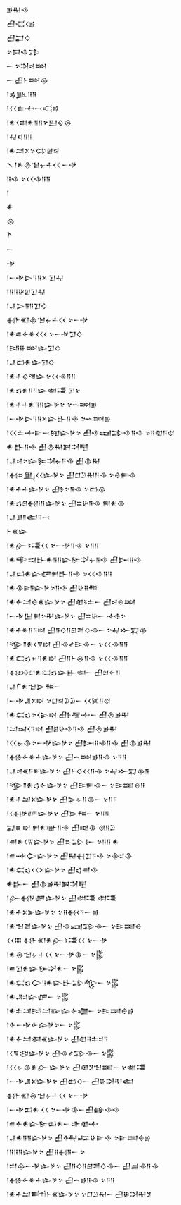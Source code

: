 <div class='block'>
<div class='line'>𒂊𒊑𒈾</div>
<div class='line'>𒌷𒄣𒌋𒂊</div>
<div class='line'>𒌷𒂷𒄭</div>
<div class='line'>𒆳𒁕𒈾𒁉</div>
<div class='line'>𒀸 𒆳𒋫𒁀𒇷</div>
<div class='line'>𒀸 𒌷𒈨𒇷𒁲</div>
<div class='line'>𒁹𒌗𒆥𒀀𒀀</div>
<div class='line'>𒁹𒌋𒌋𒉺𒋾𒁁𒄣𒂊</div>
<div class='line'>𒁹𒀭𒌋𒄥𒀭𒀀𒀀𒆳𒌨𒌒𒁲</div>
<div class='line'>𒁹𒄷𒁀𒀀𒀀</div>
<div class='line'>𒁹𒀭𒁺𒉽𒆳𒌌𒇻𒁀</div>
<div class='line'>𒑳 𒁹𒀭𒁲𒈠𒉡𒈦𒌋𒌋 𒀸𒋩</div>
<div class='line'>𒀀𒈾 𒆳𒌋𒌋𒈾𒀀𒀀</div>
<div class='line'>𒁹</div>
<div class='line'>𒀭</div>
<div class='line'>𒁲</div>
<div class='line'>𒋻</div>
<div class='line'>𒀸</div>
<div class='line'>𒋩</div>
<div class='line'>𒁹𒀸𒋩𒆕𒀀𒀀𒉽 𒋛𒄷</div>
<div class='line'>𒁹𒀀𒀀𒄩𒇻𒋛𒄷</div>
<div class='line'>𒁹𒂗𒆕𒀀𒀀𒋛𒄭</div>
<div class='line'>𒈬𒈨𒌍𒁹𒁲𒈠𒉡𒈦𒌋𒌋 𒆳𒀸𒋩</div>
<div class='line'>𒁹𒀭𒌑𒅆𒀭𒌋𒌋𒌋 𒆳𒀸𒋩𒋛𒄭</div>
<div class='line'>𒁹𒅀𒄩𒇷𒇽𒋛𒄭</div>
<div class='line'>𒁹𒂗𒆗𒀭𒇽𒋛𒄭</div>
<div class='line'>𒁹𒀭𒈦𒌒𒇴𒇽𒆳𒌋𒌋𒈾𒀀𒀀</div>
<div class='line'>𒁹𒀭𒌓𒀭𒀀𒀀𒇽𒊚𒃮 𒋛𒆳</div>
<div class='line'>𒁹𒀭𒈦𒈦𒀭𒀀𒀀𒇽𒃻𒆳 𒆳𒌀𒇷𒂊</div>
<div class='line'>𒁹𒀸𒋩𒆕𒀀𒀀𒉽𒇽𒃲𒀀𒈾 𒆳𒌀𒇷𒂊</div>
<div class='line'>𒁹𒌋𒌋𒉺𒋾𒄿𒁁𒂖𒇽𒃻𒆳 𒌷𒈾𒍢𒁉𒈾𒀀𒈾 𒆳𒍝𒊏𒀀𒋼</div>
<div class='line'>𒀭 𒃲𒀀𒈾 𒌷𒁲𒊑𒀉𒋫𒋃</div>
<div class='line'>𒁹𒂗𒁀𒆳𒇽𒌉𒋫𒉡𒀀𒈾 𒌷𒁲𒊑</div>
<div class='line'>𒁹𒈬𒊺𒅅𒌋𒌋𒇽𒃻𒆳 𒌷𒆸𒊒𒊑𒀀𒈾 𒆳𒄴𒊓𒈾</div>
<div class='line'>𒁹𒀭𒈦𒈦𒇽𒃻𒆳 𒌷𒊩𒆳𒀀𒈾 𒆳𒆗𒁲</div>
<div class='line'>𒁹𒀭𒌓𒆪𒈬𒀀𒀀𒇽𒃻𒆳 𒌷𒇹𒄩𒀀𒈾 𒆍𒀭𒆠</div>
<div class='line'>𒁹𒂗𒋗𒈫𒅗𒍝𒁁</div>
<div class='line'>𒈨𒌍𒇽</div>
<div class='line'>𒁹𒀭𒅎𒂟𒃮𒌋𒌋 𒆳𒀸𒋩𒀀𒈾 𒆳𒀀𒀀</div>
<div class='line'>𒁹𒀭𒊊𒀕𒃲𒀭𒀀𒀀𒇽𒌉𒋫𒉡𒀀𒈾 𒌷𒄖𒍝𒈾</div>
<div class='line'>𒁹𒂗𒆗𒀭𒇽𒂇𒂍𒃲𒀀𒈾 𒆳𒌋𒌋𒈾𒀀𒀀</div>
<div class='line'>𒁹𒀭𒆠𒅀𒇽𒃻𒆳𒀀𒈾 𒌷𒄩𒍝𒍣</div>
<div class='line'>𒁹𒀭𒅆𒁺𒄰𒌍𒇽𒃻𒆳 𒌷𒊏𒂟𒉺𒀸 𒌷𒁀𒀪𒇷</div>
<div class='line'>𒁹𒀸𒋩𒌨𒂍𒆳𒊑𒇽𒃻𒆳 𒌷𒇹𒄩𒀸 𒋾𒊩𒆳</div>
<div class='line'>𒁹𒀭𒈦𒀭𒀀𒀀𒊭 𒌷𒀀𒄭𒀀𒇉𒍪𒄭𒈾𒀸 𒆳𒄷𒁍𒍑𒆠</div>
<div class='line'>𒁹𒄊𒈫𒀭𒌋𒐊𒊭 𒌷𒈾𒍦𒄿𒈾𒀸 𒆳𒌋𒌋𒈾𒀀𒀀</div>
<div class='line'>𒁹𒀭𒀫𒌓𒄬𒀀𒀭𒊭 𒌷𒀀𒈨𒁲𒀀𒈾 𒆳𒌋𒌋𒈾𒀀𒀀</div>
<div class='line'>𒁹𒈬𒋳𒆸𒀭𒀫𒌓𒇽𒃲𒊕𒀸 𒌷𒇻𒅆𒀀</div>
<div class='line'>𒁹𒂗𒇲𒀭𒈠𒆕𒍣𒀸</div>
<div class='line'>𒁹𒀸𒋩𒂗𒉽𒊭 𒆳𒆸𒁀𒊒𒊒𒀸 𒌋𒌋𒍮𒀀𒋼</div>
<div class='line'>𒁹𒀭𒀫𒌓𒆳𒌋𒉌𒊭 𒌷𒊩𒆷𒋾𒀸 𒌷𒁲𒂊𒊑</div>
<div class='line'>𒁹𒁺𒀜𒌋𒀀𒊭 𒌷𒆪𒄩𒈾𒀀𒈾 𒌷𒁲𒂊𒊑</div>
<div class='line'>𒁹𒌋𒌋𒉡𒆠𒆳𒀸𒋩𒇽𒃻𒆳 𒌷𒄖𒍝𒈾𒀀𒈾 𒌷𒁲𒂊𒊑</div>
<div class='line'>𒁹𒈬𒊩𒅆𒀭𒈦𒇽𒃻𒆳 𒌷𒌀𒇷𒂊𒀀𒈾 𒆳𒀀𒀀</div>
<div class='line'>𒁹𒂗𒁀𒌍𒀀𒀭𒇽𒃻𒆳 𒌷𒈨𒄭𒌋𒌋𒀀𒈾 𒆳𒄷𒁍𒍑𒆠𒀀</div>
<div class='line'>𒁹𒄊𒈫𒀭𒌓𒅆𒇽𒃻𒆳 𒌷𒄿𒊓𒈾𒀸 𒆳𒄿𒌅𒀪𒀀</div>
<div class='line'>𒁹𒀭𒈦𒁺𒉽𒇽𒃻𒆳 𒌷𒉌𒉡𒀀𒆠𒀸 𒆳𒀀𒀀</div>
<div class='line'>𒁹𒌋𒈬𒃻𒂇𒇽𒃻𒆳 𒌷𒆕𒍣𒀸 𒆳𒀀𒀀</div>
<div class='line'>𒍑𒊺 𒊭 𒂍𒀭𒀝𒀀𒈾 𒌷𒀏𒆠 𒋼𒀀𒊒</div>
<div class='line'>𒁹𒉣𒀭𒌋𒐊𒇽𒃻𒆳 𒌷𒊺 𒁉 𒋙𒀸 𒆳𒀀𒀀 𒀭</div>
<div class='line'>𒁹𒌑𒁄𒀖𒇽𒃻𒆳 𒌷𒊑𒈬𒋛𒀀𒈾 𒆳𒆠𒄑𒆠</div>
<div class='line'>𒁹𒀭𒀫𒌓𒌋𒌋𒉽𒇽𒃻𒆳 𒌷𒌓𒉣𒈾</div>
<div class='line'>𒀭𒃲𒀸 𒌷𒁲𒂊𒊑𒀉𒋫𒋃</div>
<div class='line'>𒁹𒅎𒈬𒃻𒂇𒇽𒃻𒆳 𒌷𒊚𒃮 𒊚𒃮</div>
<div class='line'>𒁹𒀭𒈦𒉽𒅕𒇽𒃻𒆳 𒆳𒍝𒈬𒌋𒀀𒀸 𒂊</div>
<div class='line'>𒁹𒀭𒈠𒍪𒇽𒃻𒆳 𒌷𒈾𒍢𒁉𒈾𒀸 𒆳𒄿𒌅𒀪</div>
<div class='line'>𒌋𒌋𒐍 𒈬𒈨𒌍𒁹𒀭𒅎𒂟𒃮𒌋𒌋 𒆳𒀸𒋩</div>
<div class='line'>𒁹𒀭𒁲𒈠𒉡𒈦𒌋𒌋 𒆳𒀸𒋩𒆠𒀸 𒆳𒌵</div>
<div class='line'>𒁹𒌑𒋛𒀭𒇽𒌉𒋫𒀭𒀸 𒆳𒌵</div>
<div class='line'>𒁹𒀭𒀫𒌓𒀖𒀀𒀭𒇽𒃲𒁉𒈜𒀸 𒆳𒌵</div>
<div class='line'>𒁹𒀭𒂗𒄑𒇽𒂇𒀸 𒆳𒌵</div>
<div class='line'>𒁹𒀭𒉺𒁼𒅀𒁺𒅔𒇽𒅆𒁾𒀸 𒆳𒄿𒌅𒀪𒂊</div>
<div class='line'>𒁹𒅆𒀸𒋩𒅆𒇽𒃻𒆳𒀸 𒆳𒌵</div>
<div class='line'>𒁹𒀭𒅆𒁺𒀳𒌍𒇽𒃻𒆳 𒌷𒊏𒍝𒉺𒄑𒀀</div>
<div class='line'>𒁹𒌋𒐊𒂦𒇽𒃻𒆳 𒌷𒈾𒍦𒁉𒈾𒀸 𒆳𒌵</div>
<div class='line'>𒁹𒌋𒌋𒉡𒆠𒀭𒅎𒇽𒃻𒆳 𒌷𒊏𒋡𒈠𒌅𒀸 𒆳𒊚𒃮</div>
<div class='line'>𒁹𒀸𒋩𒂗𒉽𒇽𒃻𒆳 𒌷𒆗𒄭𒀸 𒌷𒄩𒋫𒊑𒅗</div>
<div class='line'>𒈬𒈨𒌍𒁹𒁲𒈠𒉡𒈦𒌋𒌋 𒆳𒀸𒋩</div>
<div class='line'>𒁹𒀸𒋩𒆗𒀭 𒌋𒌋 𒆳𒀸𒋩𒆠𒀸𒌷𒂵𒈾𒈾</div>
<div class='line'>𒁹𒌑𒅆𒀭𒇽𒌉𒆗𒀭𒀸 𒈥𒊏𒋾</div>
<div class='line'>𒁹𒂗𒀭𒀀𒀀𒇽𒃻𒆳 𒌷𒅈𒊐𒄩𒄿𒈾 𒆳𒄿𒌅𒀪𒂊</div>
<div class='line'>𒁹𒀀𒀀𒀀𒇽𒃻𒆳 𒌷𒍝𒈬𒀀𒀸 𒆳</div>
<div class='line'>𒁹𒄥𒁲𒀸𒋩𒇽𒃻𒆳 𒌷𒀀𒄭𒀀𒇉𒍪𒄭𒈾𒀸 𒌷𒃷𒈾𒀀𒈾</div>
<div class='line'>𒁹𒈬𒊩𒅆𒀭𒈦𒇽𒃻𒆳 𒌷𒌀𒂊𒀀𒈾 𒆳𒀀𒀀</div>
<div class='line'>𒁹𒀭𒈦𒁺𒌦𒈨𒌍𒇽𒃻𒆳 𒆳𒆸𒊒𒊑𒀸 𒌷𒄩𒋫𒊑𒋡</div>
</div>